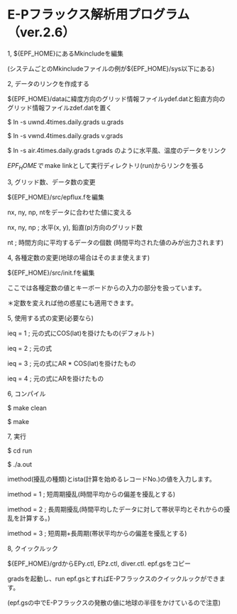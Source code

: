 # E-Pフラックス解析用プログラム（ver.2.6）

1, ${EPF_HOME}にあるMkincludeを編集

   (システムごとのMkincludeファイルの例が${EPF_HOME}/sys以下にある)

2, データのリンクを作成する

   ${EPF_HOME}/dataに緯度方向のグリッド情報ファイルydef.datと鉛直方向のグリッド情報ファイルzdef.datを置く

   $ ln -s uwnd.4times.daily.grads u.grads

   $ ln -s vwnd.4times.daily.grads v.grads

   $ ln -s air.4times.daily.grads t.grads のように水平風、温度のデータをリンク

   ${EPF_HOME}で$ make linkとして実行ディレクトリ(run)からリンクを張る

3, グリッド数、データ数の変更

   ${EPF_HOME}/src/epflux.fを編集

   nx, ny, np, ntをデータに合わせた値に変える

   nx, ny, np ; 水平(x, y), 鉛直(p)方向のグリッド数

   nt ; 時間方向に平均するデータの個数 (時間平均された値のみが出力されます)

4, 各種定数の変更(地球の場合はそのまま使えます)

   ${EPF_HOME}/src/init.fを編集

   ここでは各種定数の値とキーボードからの入力の部分を扱っています。

   ＊定数を変えれば他の惑星にも適用できます。

5, 使用する式の変更(必要なら)

   ieq = 1 ; 元の式にCOS(lat)を掛けたもの(デフォルト)

   ieq = 2 ; 元の式

   ieq = 3 ; 元の式にAR * COS(lat)を掛けたもの

   ieq = 4 ; 元の式にARを掛けたもの

6, コンパイル

   $ make clean

   $ make

7, 実行

   $ cd run

   $ ./a.out

   imethod(擾乱の種類)とista(計算を始めるレコードNo.)の値を入力します。 

   imethod = 1 ;  短周期擾乱(時間平均からの偏差を擾乱とする)

   imethod = 2 ;  長周期擾乱(時間平均したデータに対して帯状平均とそれからの擾乱を計算する。)

   imethod = 3 ;  短周期+長周期(帯状平均からの偏差を擾乱とする)

8, クイックルック

  ${EPF_HOME}/grdからEPy.ctl, EPz.ctl, diver.ctl. epf.gsをコピー

  gradsを起動し、run epf.gsとすればE-Pフラックスのクイックルックができます。

   (epf.gsの中でE-Pフラックスの発散の値に地球の半径をかけているので注意)



